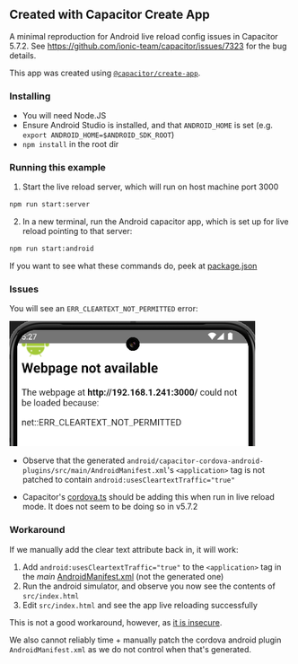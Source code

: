 ## Created with Capacitor Create App

A minimal reproduction for Android live reload config issues in Capacitor 5.7.2. See https://github.com/ionic-team/capacitor/issues/7323 for the bug details.

This app was created using [`@capacitor/create-app`](https://github.com/ionic-team/create-capacitor-app).

### Installing

- You will need Node.JS
- Ensure Android Studio is installed, and that `ANDROID_HOME` is set (e.g. `export ANDROID_HOME=$ANDROID_SDK_ROOT`)
- `npm install` in the root dir

### Running this example

1. Start the live reload server, which will run on host machine port 3000

```bash
npm run start:server
```

2. In a new terminal, run the Android capacitor app, which is set up for live reload pointing to that server:

```bash
npm run start:android
```

If you want to see what these commands do, peek at [package.json](https://github.com/alextreppass/capacitor-live-reload-bug/blob/4c3e4cc6cb2d598d6804392263537211eb70e8ab/package.json#L6-L7)

### Issues

You will see an `ERR_CLEARTEXT_NOT_PERMITTED` error:

![error image](./err.png)

- Observe that the generated `android/capacitor-cordova-android-plugins/src/main/AndroidManifest.xml`'s `<application>` tag is not patched to contain `android:usesCleartextTraffic="true"`

- Capacitor's [cordova.ts](https://github.com/ionic-team/capacitor/blob/2d87deed6ccb36a39438a9ff4b82f1d833823cb9/cli/src/cordova.ts#L1080-L1107) should be adding this when run in live reload mode. It does not seem to be doing so in v5.7.2

### Workaround

If we manually add the clear text attribute back in, it will work:

1. Add `android:usesCleartextTraffic="true"` to the `<application>` tag in the _main_ [AndroidManifest.xml](./android/app/src/main/AndroidManifest.xml) (not the generated one)
2. Run the android simulator, and observe you now see the contents of `src/index.html`
3. Edit `src/index.html` and see the app live reloading successfully

This is not a good workaround, however, as [it is insecure](https://developer.android.com/guide/topics/manifest/application-element#usesCleartextTraffic).

We also cannot reliably time + manually patch the cordova android plugin `AndroidManifest.xml` as we do not control when that's generated.
